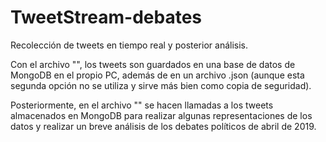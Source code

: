 # TweetStream-debates
Recolección de tweets en tiempo real y posterior análisis.

Con el archivo "", los tweets son guardados en una base de datos de MongoDB en el propio PC, además de en un archivo .json (aunque esta segunda opción no se utiliza y sirve más bien como copia de seguridad).

Posteriormente, en el archivo "" se hacen llamadas a los tweets almacenados en MongoDB para realizar algunas representaciones de los datos y realizar un breve análisis de los debates políticos de abril de 2019.
